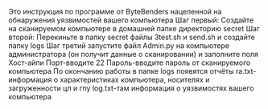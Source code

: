 Это инструкция по программе от ByteBenders нацеленной на обнаружения уязвимостей вашего компьютера
Шаг первый: Создайте на сканируемом компьютере в домашней папке директорию seсret
Шаг второй: Перекиньте в папку secret файлы 3test.sh и send.sh и создайте папку logs
Шаг третий запустите файл Admin.py на компьютере администратора (он получит данные о сканировании) и заполните поля
Хост-айпи
Порт-вводите 22
Пароль-вводите пароль от сканируемого компьютера
По окончанию работы в папке logs появятся отчёты
ra.txt-информация о характеристиках компьютера, носителях и загруженности цп и гпу
log.txt-там информация о уязвимостях вашего компьютера
